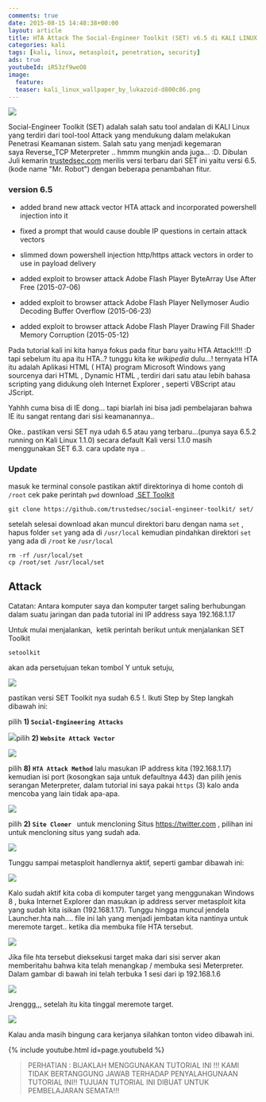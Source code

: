 ```yaml
---
comments: true
date: 2015-08-15 14:48:38+00:00
layout: article
title: HTA Attack The Social-Engineer Toolkit (SET) v6.5 di KALI LINUX
categories: kali
tags: [kali, linux, metasploit, penetration, security]
ads: true
youtubeId: iR53zf9weO8
image:
  feature: 
  teaser: kali_linux_wallpaper_by_lukazoid-d800c86.png
---
```


![](http://i64.tinypic.com/ipr22a.jpg)

Social-Engineer Toolkit (SET) adalah salah satu tool andalan di KALI Linux yang terdiri dari tool-tool Attack yang mendukung dalam melakukan Penetrasi Keamanan sistem. Salah satu yang menjadi kegemaran saya Reverse_TCP Meterpreter .. hmmm mungkin anda juga... :D. Dibulan Juli kemarin [trustedsec.com](http://trustedsec.com) merilis versi terbaru dari SET ini yaitu versi 6.5.(kode name "Mr. Robot") dengan beberapa penambahan fitur.

<!-- more -->



### version 6.5







  * added brand new attack vector HTA attack and incorporated powershell injection into it


  * fixed a prompt that would cause double IP questions in certain attack vectors


  * slimmed down powershell injection http/https attack vectors in order to use in payload delivery


  * added exploit to browser attack Adobe Flash Player ByteArray Use After Free (2015-07-06)


  * added exploit to browser attack Adobe Flash Player Nellymoser Audio Decoding Buffer Overflow (2015-06-23)


  * added exploit to browser attack Adobe Flash Player Drawing Fill Shader Memory Corruption (2015-05-12)



Pada tutorial kali ini kita hanya fokus pada fitur baru yaitu HTA Attack!!!! :D tapi sebelum itu apa itu HTA..? tunggu kita ke _wikipedia_ dulu...! ternyata HTA itu adalah Aplikasi HTML ( HTA ​​) program Microsoft Windows yang sourcenya dari HTML , Dynamic HTML , terdiri dari satu atau lebih bahasa scripting yang didukung oleh Internet Explorer , seperti VBScript atau JScript.

Yahhh cuma bisa di IE dong... tapi biarlah ini bisa jadi pembelajaran bahwa IE itu sangat rentang dari sisi keamanannya..


Oke.. pastikan versi SET nya udah 6.5 atau yang terbaru...(punya saya 6.5.2 running on Kali Linux 1.1.0) secara default Kali versi 1.1.0 masih menggunakan SET 6.3. cara update nya ..



### Update



masuk ke terminal console pastikan aktif direktorinya di home contoh di `/root` cek pake perintah `pwd` download [ SET Toolkit](https://www.trustedsec.com/social-engineer-toolkit/)



    git clone https://github.com/trustedsec/social-engineer-toolkit/ set/



setelah selesai download akan muncul direktori baru dengan nama `set` , hapus folder `set` yang ada di `/usr/local` kemudian pindahkan direktori `set` yang ada di `/root` ke `/usr/local`



    rm -rf /usr/local/set
    cp /root/set /usr/local/set





## Attack



Catatan: Antara komputer saya dan komputer target saling berhubungan dalam suatu jaringan dan pada tutorial ini IP address saya 192.168.1.17

Untuk mulai menjalankan,  ketik perintah berikut untuk menjalankan SET Toolkit



    setoolkit



akan ada persetujuan tekan tombol Y untuk setuju,

[![](http://i713.photobucket.com/albums/ww134/upamisterlobal/Screenshot%20from%202015-08-15%20082511_zpsvignmkij.png)](http://i713.photobucket.com/albums/ww134/upamisterlobal/Screenshot%20from%202015-08-15%20082511_zpsvignmkij.png)

pastikan versi SET Toolkit nya sudah 6.5 !. Ikuti Step by Step langkah dibawah ini:

pilih **1) `Social-Engineering Attacks`**

[![](http://i713.photobucket.com/albums/ww134/upamisterlobal/Screenshot%20from%202015-08-15%20082516_zpsyfacbh0g.png)](http://i713.photobucket.com/albums/ww134/upamisterlobal/Screenshot%20from%202015-08-15%20082516_zpsyfacbh0g.png)pilih **2) `Website Attack Vector`**

[![](http://i713.photobucket.com/albums/ww134/upamisterlobal/Screenshot%20from%202015-08-15%20082531_zpsgzw7benq.png)](http://i713.photobucket.com/albums/ww134/upamisterlobal/Screenshot%20from%202015-08-15%20082531_zpsgzw7benq.png)

pilih **8) `HTA Attack Method`** lalu masukan IP address kita (192.168.1.17) kemudian isi port (kosongkan saja untuk defaultnya 443) dan pilih jenis serangan Meterpreter, dalam tutorial ini saya pakai `https` (3) kalo anda mencoba yang lain tidak apa-apa.

[![](http://i713.photobucket.com/albums/ww134/upamisterlobal/Screenshot%20from%202015-08-15%20082615_zpsc2fnmch7.png)](http://i713.photobucket.com/albums/ww134/upamisterlobal/Screenshot%20from%202015-08-15%20082615_zpsc2fnmch7.png)

pilih **2) `Site Cloner `** untuk mencloning Situs https://twitter.com , pilihan ini untuk mencloning situs yang sudah ada.

[![](http://i713.photobucket.com/albums/ww134/upamisterlobal/Screenshot%20from%202015-08-15%20082616_zpsk514ekjr.png)](http://i713.photobucket.com/albums/ww134/upamisterlobal/Screenshot%20from%202015-08-15%20082616_zpsk514ekjr.png)

Tunggu sampai metasploit handlernya aktif, seperti gambar dibawah ini:

[![](http://i713.photobucket.com/albums/ww134/upamisterlobal/Screenshot%20from%202015-08-15%20082725_zpsvdz4fvdw.png)](http://i713.photobucket.com/albums/ww134/upamisterlobal/Screenshot%20from%202015-08-15%20082725_zpsvdz4fvdw.png)

Kalo sudah aktif kita coba di komputer target yang menggunakan Windows 8 , buka Internet Explorer dan masukan ip address server metasploit kita yang sudah kita isikan (192.168.1.17). Tunggu hingga muncul jendela Launcher.hta nah.... file ini lah yang menjadi jembatan kita nantinya untuk meremote target.. ketika dia membuka file HTA tersebut.

[![](http://i713.photobucket.com/albums/ww134/upamisterlobal/Screenshot%20from%202015-08-15%20082751_zpsou8g26qb.png)](http://i713.photobucket.com/albums/ww134/upamisterlobal/Screenshot%20from%202015-08-15%20082751_zpsou8g26qb.png)


Jika file hta tersebut dieksekusi target maka dari sisi server akan memberitahu bahwa kita telah menangkap / membuka sesi Meterpreter. Dalam gambar di bawah ini telah terbuka 1 sesi dari ip 192.168.1.6

[![](http://i713.photobucket.com/albums/ww134/upamisterlobal/Screenshot%20from%202015-08-15%20082849_zpszgahmwu0.png)](http://i713.photobucket.com/albums/ww134/upamisterlobal/Screenshot%20from%202015-08-15%20082849_zpszgahmwu0.png)

Jrenggg,,, setelah itu kita tinggal meremote target.

[![](http://i713.photobucket.com/albums/ww134/upamisterlobal/Screenshot%20from%202015-08-15%20082851_zps8rnhefqg.png)](http://i713.photobucket.com/albums/ww134/upamisterlobal/Screenshot%20from%202015-08-15%20082851_zps8rnhefqg.png)

Kalau anda masih bingung cara kerjanya silahkan tonton video dibawah ini.



{% include youtube.html id=page.youtubeId %}





> PERHATIAN : BIJAKLAH MENGGUNAKAN TUTORIAL INI !!! KAMI TIDAK BERTANGGUNG JAWAB TERHADAP PENYALAHGUNAAN TUTORIAL INI!! TUJUAN TUTORIAL INI DIBUAT UNTUK PEMBELAJARAN SEMATA!!! 
